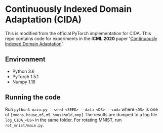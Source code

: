 # Continuously Indexed Domain Adaptation (CIDA)
This is modified from the official PyTorch implementation for CIDA. This repo contains code for experiments in the **ICML 2020** paper '[Continuously Indexed Domain Adaptation](http://wanghao.in/paper/ICML20_CIDA.pdf)'.


## Environment
* Python 3.6
* PyTorch 1.5.1
* Numpy 1.19

## Running the code
Run `python3 main.py --seed <SEED> --data <DS> --cuda` where `<DS>` is one of `[moons,house,m5,m5_household,onp]`  The results are dumped to a log file `log_CIDA_<DS>` in the same folder.
For rotating MNIST, run `rot_mnist/main.py`. 
